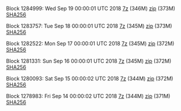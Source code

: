 Block 1284999: Wed Sep 19 00:00:01 UTC 2018 [7z](https://transfer.sh/8e8W2/bootstrap.dat.20180919.7z) (346M) [zip](https://transfer.sh/E45nO/bootstrap.dat.20180919.zip) (373M) [SHA256](https://transfer.sh/BIBnY/sha256.txt)

Block 1283757: Tue Sep 18 00:00:01 UTC 2018 [7z]() (345M) [zip]() (373M) [SHA256]()

Block 1282522: Mon Sep 17 00:00:01 UTC 2018 [7z](https://transfer.sh/XJDOu/bootstrap.dat.20180917.7z) (345M) [zip](https://transfer.sh/b3drd/bootstrap.dat.20180917.zip) (372M) [SHA256](https://transfer.sh/FkvkP/sha256.txt)

Block 1281331: Sun Sep 16 00:00:01 UTC 2018 [7z](https://transfer.sh/aF3xy/bootstrap.dat.20180916.7z) (345M) [zip](https://transfer.sh/AoVFP/bootstrap.dat.20180916.zip) (372M) [SHA256](https://transfer.sh/hE2JD/sha256.txt)

Block 1280093: Sat Sep 15 00:00:02 UTC 2018 [7z](https://transfer.sh/lhh03/bootstrap.dat.20180915.7z) (344M) [zip](https://transfer.sh/914hF/bootstrap.dat.20180915.zip) (372M) [SHA256](https://transfer.sh/9Inm6/sha256.txt)

Block 1278983: Fri Sep 14 00:00:02 UTC 2018 [7z]() (344M) [zip]() (371M) [SHA256](https://transfer.sh/OBwvv/sha256.txt)
